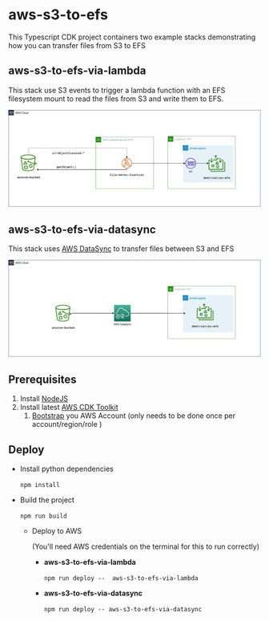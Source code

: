 # aws-s3-to-efs

This Typescript CDK project containers two example stacks demonstrating how you can transfer files from S3 to EFS

## aws-s3-to-efs-via-lambda

This stack use S3 events to trigger a lambda function with an EFS filesystem mount to read the files from S3 and write them to EFS.

![aws-s3-to-efs-via-lambda](./images/aws-s3-to-efs-via-lambda.drawio.png)

## aws-s3-to-efs-via-datasync

This stack uses [AWS DataSync](https://docs.aws.amazon.com/datasync/latest/userguide/what-is-datasync.html) to transfer files between S3 and EFS

![aws-s3-to-efs-via-datasync](./images/aws-s3-to-efs-via-datasync.drawio.png)



## Prerequisites

1. Install [NodeJS](https://nodejs.org/en/download/)
1. Install latest [AWS CDK Toolkit](https://docs.aws.amazon.com/cdk/v2/guide/cli.html)
   1. [Bootstrap](https://docs.aws.amazon.com/cdk/v2/guide/getting_started.html#getting_started_bootstrap) you AWS Account (only needs to be done once per account/region/role )

## Deploy

* Install python dependencies

  ```npm install```

* Build the project

  ```npm run build```

  * Deploy to AWS

    (You'll need AWS credentials on the terminal for this to run correctly)

    * **aws-s3-to-efs-via-lambda**

      ```npm run deploy --  aws-s3-to-efs-via-lambda```
    
    * **aws-s3-to-efs-via-datasync**

      ```npm run deploy -- aws-s3-to-efs-via-datasync```

   